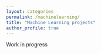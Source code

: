 ```yaml
---
layout: categories
permalink: /machinelearning/
title: "Machine Learning projects"
author_profile: true
---
```


Work in progress
